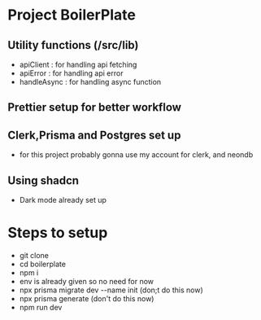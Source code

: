 # Project BoilerPlate

## Utility functions (/src/lib)
- apiClient : for handling api fetching
- apiError : for handling api error
- handleAsync : for handling async function

## Prettier setup for better workflow

## Clerk,Prisma and Postgres set up
- for this project probably gonna use my account for clerk, and neondb

## Using shadcn
- Dark mode already set up


# Steps to setup

- git clone
- cd boilerplate
- npm i
- env is already given so no need for now
- npx prisma migrate dev --name init (don;t do this now)
- npx prisma generate (don't do this now)
- npm run dev